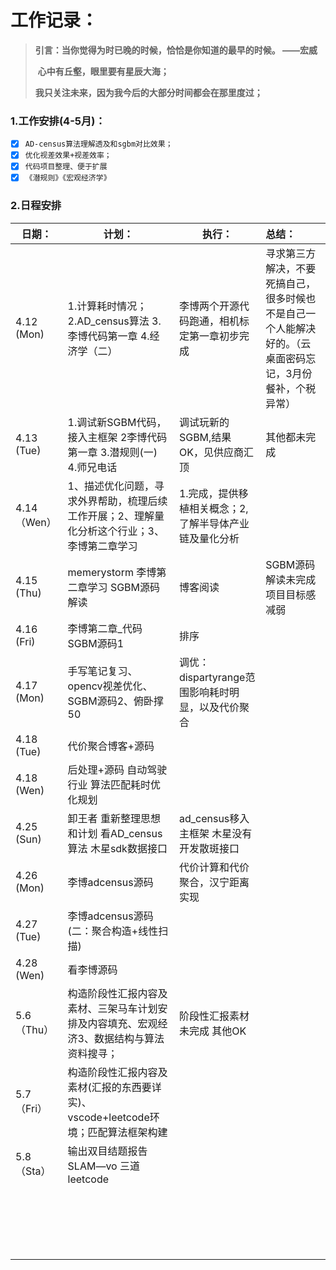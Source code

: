 # 工作记录：

> **引言：当你觉得为时已晚的时候，恰恰是你知道的最早的时候。       ——宏威**           	
>
> ​            **心中有丘壑，眼里要有星辰大海；**	  
>
> ​			**我只关注未来，因为我今后的大部分时间都会在那里度过；**    

### 1.工作安排(4-5月)：

- [x] `AD-census算法理解透及和sgbm对比效果；`
- [x] `优化视差效果+视差效率；`
- [x] `代码项目整理、便于扩展`
- [x] `《潜规则》《宏观经济学》`

### 2.日程安排

| 日期：        | 计划：                                                       | 执行：                                                 | 总结：                                                       |
| ------------- | ------------------------------------------------------------ | ------------------------------------------------------ | :----------------------------------------------------------- |
| 4.12   (Mon)  | 1.计算耗时情况；2.AD_census算法  3.李博代码第一章  4.经济学（二） | 李博两个开源代码跑通，相机标定第一章初步完成           | 寻求第三方解决，不要死搞自己，很多时候也不是自己一个人能解决好的。（云桌面密码忘记，3月份餐补，个税异常） |
| 4.13   (Tue)  | 1.调试新SGBM代码，接入主框架  2李博代码第一章    3.潜规则(一)   4.师兄电话 | 调试玩新的SGBM,结果OK，见供应商汇顶                    | 其他都未完成                                                 |
| 4.14（Wen）   | 1、描述优化问题，寻求外界帮助，梳理后续工作开展；2、理解量化分析这个行业；3、李博第二章学习 | 1.完成，提供移植相关概念；2,了解半导体产业链及量化分析 |                                                              |
| 4.15   (Thu)  | memerystorm 李博第二章学习 SGBM源码解读                      | 博客阅读                                               | SGBM源码解读未完成 项目目标感减弱                            |
| 4.16   (Fri)  | 李博第二章_代码  SGBM源码1                                   | 排序                                                   |                                                              |
| 4.17    (Mon) | 手写笔记复习、opencv视差优化、SGBM源码2、俯卧撑50            | 调优：dispartyrange范围影响耗时明显，以及代价聚合      |                                                              |
| 4.18    (Tue) | 代价聚合博客+源码                                            |                                                        |                                                              |
| 4.18   (Wen)  | 后处理+源码   自动驾驶行业  算法匹配耗时优化规划             |                                                        |                                                              |
| 4.25   (Sun)  | 卸王者 重新整理思想和计划  看AD_census算法 木星sdk数据接口   | ad_census移入主框架 木星没有开发散斑接口               |                                                              |
| 4.26   (Mon)  | 李博adcensus源码                                             | 代价计算和代价聚合，汉宁距离实现                       |                                                              |
| 4.27    (Tue) | 李博adcensus源码(二：聚合构造+线性扫描)                      |                                                        |                                                              |
| 4.28    (Wen) | 看李博源码                                                   |                                                        |                                                              |
| 5.6   （Thu） | 构造阶段性汇报内容及素材、三架马车计划安排及内容填充、宏观经济3、数据结构与算法资料搜寻； | 阶段性汇报素材未完成 其他OK                            |                                                              |
| 5.7   （Fri） | 构造阶段性汇报内容及素材(汇报的东西要详实)、vscode+leetcode环境；匹配算法框架构建 |                                                        |                                                              |
| 5.8   （Sta） | 输出双目结题报告   SLAM—vo 三道leetcode                      |                                                        |                                                              |
|               |                                                              |                                                        |                                                              |
|               |                                                              |                                                        |                                                              |
|               |                                                              |                                                        |                                                              |
|               |                                                              |                                                        |                                                              |
|               |                                                              |                                                        |                                                              |
|               |                                                              |                                                        |                                                              |
|               |                                                              |                                                        |                                                              |
|               |                                                              |                                                        |                                                              |
|               |                                                              |                                                        |                                                              |
|               |                                                              |                                                        |                                                              |
|               |                                                              |                                                        |                                                              |
|               |                                                              |                                                        |                                                              |
|               |                                                              |                                                        |                                                              |
|               |                                                              |                                                        |                                                              |
|               |                                                              |                                                        |                                                              |
|               |                                                              |                                                        |                                                              |
|               |                                                              |                                                        |                                                              |
|               |                                                              |                                                        |                                                              |
|               |                                                              |                                                        |                                                              |

